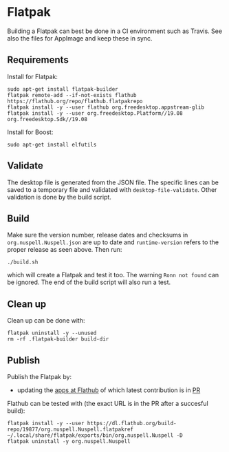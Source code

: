# Flatpak

Building a Flatpak can best be done in a CI environment such as Travis. See also
the files for AppImage and keep these in sync.

## Requirements

Install for Flatpak:

    sudo apt-get install flatpak-builder
    flatpak remote-add --if-not-exists flathub https://flathub.org/repo/flathub.flatpakrepo
    flatpak install -y --user flathub org.freedesktop.appstream-glib
    flatpak install -y --user org.freedesktop.Platform//19.08 org.freedesktop.Sdk//19.08
    
Install for Boost:

    sudo apt-get install elfutils

## Validate

The desktop file is generated from the JSON file. The specific lines can be
saved to a temporary file and validated with `desktop-file-validate`. Other
validation is done by the build script.

## Build

Make sure the version number, release dates and checksums in
`org.nuspell.Nuspell.json` are up to date and `runtime-version` refers to the
proper release as seen above. Then run:

    ./build.sh

which will create a Flatpak and test it too. The warning `Ronn not found` can be
ignored. The end of the build script will also run a test.

## Clean up

Clean up can be done with:

    flatpak uninstall -y --unused
    rm -rf .flatpak-builder build-dir

## Publish

Publish the Flatpak by:
- updating the [apps at Flathub](https://github.com/flathub/flathub/tree/new-pr) of which latest contribution is in [PR](https://github.com/flathub/flathub/pull/1502)

Flathub can be tested with (the exact URL is in the PR after a succesful build):

    flatpak install -y --user https://dl.flathub.org/build-repo/19877/org.nuspell.Nuspell.flatpakref
    ~/.local/share/flatpak/exports/bin/org.nuspell.Nuspell -D
    flatpak uninstall -y org.nuspell.Nuspell
